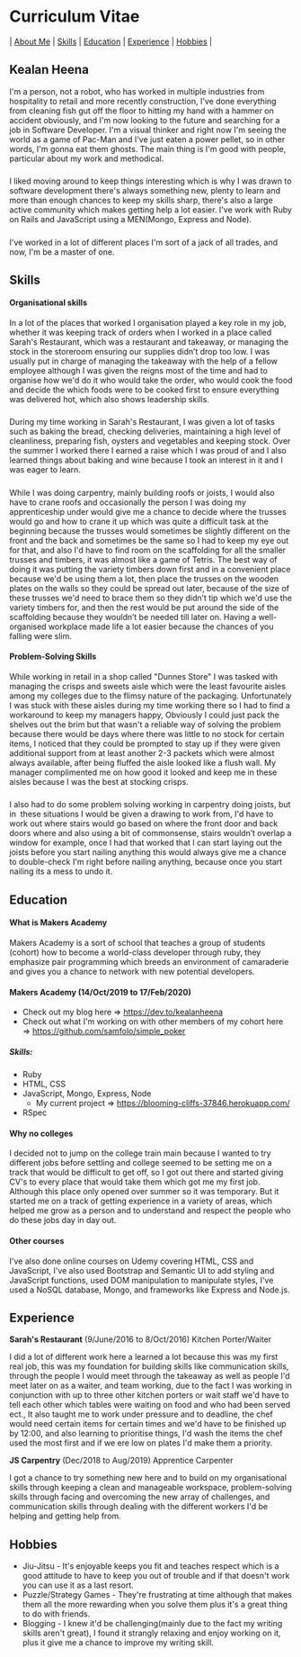 # Curriculum Vitae
| [About Me](#kealan-heena) | [Skills](#skills)  |  [Education](#education) | [Experience](#experience) | [Hobbies](#hobbies) |
## Kealan Heena
I'm a person, not a robot, who has worked in multiple industries from hospitality to retail and more recently construction, I've done everything from cleaning fish gut off the floor to hitting my hand with a hammer on accident obviously, and I'm now looking to the future and searching for a job in Software Developer. I'm a visual thinker and right now I'm seeing the world as a game of Pac-Man and I've just eaten a power pellet, so in other words, I'm gonna eat them ghosts. The main thing is I'm good with people, particular about my work and methodical.
#####
I liked moving around to keep things interesting which is why I was drawn to software development there's always something new, plenty to learn and more than enough chances to keep my skills sharp, there's also a large active community which makes getting help a lot easier. I've work with Ruby on Rails and JavaScript using a MEN(Mongo, Express and Node).
#####
I've worked in a lot of different places I'm sort of a jack of all trades, and now, I'm be a master of one.
 
## Skills

#### Organisational skills
In a lot of the places that worked I organisation played a key role in my job, whether it was keeping track of orders when I worked in a place called Sarah's Restaurant, which was a restaurant and takeaway, or managing the stock in the storeroom ensuring our supplies didn’t drop too low. I was usually put in charge of managing the takeaway with the help of a fellow employee although I was given the reigns most of the time and had to organise how we'd do it who would take the order, who would cook the food and decide the which foods were to be cooked first to ensure everything was delivered hot, which also shows leadership skills.
##### 
During my time working in Sarah's Restaurant, I was given a lot of tasks such as baking the bread, checking deliveries, maintaining a high level of cleanliness, preparing fish, oysters and vegetables and keeping stock. Over the summer I worked there I earned a raise which I was proud of and I also learned things about baking and wine because I took an interest in it and I was eager to learn.
##### 
While I was doing carpentry, mainly building roofs or joists, I would also have to crane roofs and occasionally the person I was doing my apprenticeship under would give me a chance to decide where the trusses would go and how to crane it up which was quite a difficult task at the beginning because the trusses would sometimes be slightly different on the front and the back and sometimes be the same so I had to keep my eye out for that, and also I'd have to find room on the scaffolding for all the smaller trusses and timbers, it was almost like a game of Tetris. The best way of doing it was putting the variety timbers down first and in a convenient place because we'd be using them a lot, then place the trusses on the wooden plates on the walls so they could be spread out later, because of the size of these trusses we'd need to brace them so they didn’t tip which we'd use the variety timbers for, and then the rest would be put around the side of the scaffolding because they wouldn’t be needed till later on. Having a well-organised workplace made life a lot easier because the chances of you falling were slim.

#### Problem-Solving Skills
While working in retail in a shop called "Dunnes Store" I was tasked with managing the crisps and sweets aisle which were the least favourite aisles among my colleges due to the flimsy nature of the packaging. Unfortunately I was stuck with these aisles during my time working there so I had to find a workaround to keep my managers happy, Obviously I could just pack the shelves out the brim but that wasn't a reliable way of solving the problem because there would be days where there was little to no stock for certain items, I noticed that they could be prompted to stay up if they were given additional support from at least another 2-3 packets which were almost always available, after being fluffed the aisle looked like a flush wall. My manager complimented me on how good it looked and keep me in these aisles because I was the best at stocking crisps.
##### 
I also had to do some problem solving working in carpentry doing joists, but in  these situations I would be given a drawing to work from, I'd have to work out where stairs would go based on where the front door and back doors where and also using a bit of commonsense, stairs wouldn’t overlap a window for example, once I had that worked that I can start laying out the joists before you start nailing anything this would always give me a chance to double-check I'm right before nailing anything, because once you start nailing its a mess to undo it. 

## Education
#### What is Makers Academy
Makers Academy is a sort of school that teaches a group of students (cohort) how to become a world-class developer through ruby, they emphasize pair programming which breeds an environment of camaraderie and gives you a chance to network with new potential developers.
#### Makers Academy (14/Oct/2019 to 17/Feb/2020)
- Check out my blog here => https://dev.to/kealanheena
- Check out what I'm working on with other members of my cohort here => https://github.com/samfolo/simple_poker
##### Skills:
- Ruby
- HTML, CSS
- JavaScript, Mongo, Express, Node 
  - My current project => https://blooming-cliffs-37846.herokuapp.com/
- RSpec

#### Why no colleges
I decided not to jump on the college train main because I wanted to try different jobs before settling and college seemed to be setting me on a track that would be difficult to get off, so I got out there and started giving CV's to every place that would take them which got me my first job. Although this place only opened over summer so it was temporary. But it started me on a track of getting experience in a variety of areas, which helped me grow as a person and to understand and respect the people who do these jobs day in day out.

#### Other courses
I've also done online courses on Udemy covering HTML, CSS and JavaScript, I've also used Bootstrap and Semantic UI to add styling and JavaScript functions, used DOM manipulation to manipulate styles, I've used a NoSQL database, Mongo, and frameworks like Express and Node.js.

## Experience

**Sarah's Restaurant** (9/June/2016 to 8/Oct/2016)
Kitchen Porter/Waiter

I did a lot of different work here a learned a lot because this was my first real job, this was my foundation for building skills like communication skills, through the people I would meet through the takeaway as well as people I'd meet later on as a waiter, and team working, due to the fact I was working in conjunction with up to three other kitchen porters or wait staff we'd have to tell each other which tables were waiting on food and who had been served ect., It also taught me to work under pressure and to deadline, the chef would need certain items for certain times and we'd have to be finished up by 12:00, and also learning to prioritise things, I'd wash the items the chef used the most first and if we ere low on plates I'd make them a priority.

**JS Carpentry** (Dec/2018 to Aug/2019)
Apprentice Carpenter

I got a chance to try something new here and to build on my organisational skills through keeping a clean and manageable workspace, problem-solving skills through facing and overcoming the new array of challenges, and communication skills through dealing with the different workers I'd be helping and getting help from.

## Hobbies
- Jiu-Jitsu - It's enjoyable keeps you fit and teaches respect which is a good attitude to have to keep you out of trouble and if that doesn't work you can use it as a last resort.
- Puzzle/Strategy Games - They're frustrating at time although that makes them all the more rewarding when you solve them plus it's a great thing to do with friends.
- Blogging - I knew it'd be challenging(mainly due to the fact my writing skills aren't great), I found it strangly relaxing and enjoy working on it, plus it give me a chance to improve my writing skill.
